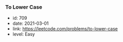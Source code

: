 ### To Lower Case

* id: 709
* date: 2021-03-01
* link: https://leetcode.com/problems/to-lower-case
* level: Easy
